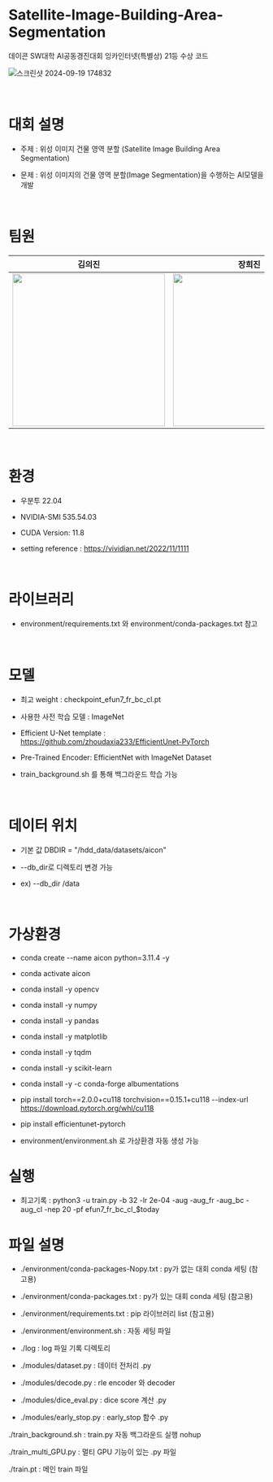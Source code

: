 # Satellite-Image-Building-Area-Segmentation
데이콘 SW대학 AI공동경진대회 잉카인터넷(특별상) 21등 수상 코드

![스크린샷 2024-09-19 174832](https://github.com/user-attachments/assets/06d16818-e0b6-438e-bada-353425268883)

<br>

# 대회 설명
- 주제 : 위성 이미지 건물 영역 분할
(Satellite Image Building Area Segmentation)

- 문제 : 위성 이미지의 건물 영역 분할(Image Segmentation)을 수행하는 AI모델을 개발

<br>

# 팀원

| 김의진 | 장희진 | 박지원 | 정승민 |
| :---: | :---: | :---: | :---: |
| <img src="https://avatars.githubusercontent.com/u/94896197?v=4" width=300>  | <img src="https://avatars.githubusercontent.com/u/105128163?v=4" width=300> | <img src="https://github.com/user-attachments/assets/2f1cd234-d276-4888-bb16-a1a1dc821950" width=300> | <img src="https://avatars.githubusercontent.com/u/105360496?v=4" width=300>

<br>

# 환경

- 우분투 22.04

- NVIDIA-SMI 535.54.03   

- CUDA Version: 11.8

- setting reference : https://vividian.net/2022/11/1111 

<br>

# 라이브러리

 - environment/requirements.txt 와 environment/conda-packages.txt 참고

<br>
 
# 모델

- 최고 weight : checkpoint_efun7_fr_bc_cl.pt

- 사용한 사전 학습 모델 : ImageNet

- Efficient U-Net template : https://github.com/zhoudaxia233/EfficientUnet-PyTorch 

- Pre-Trained Encoder: EfficientNet with ImageNet Dataset

- train_background.sh 를 통해 백그라운드 학습 가능

<br>

# 데이터 위치

- 기본 값 DBDIR = "/hdd_data/datasets/aicon" 

- --db_dir로 디렉토리 변경 가능

- ex) --db_dir /data

<br>

# 가상환경

- conda create --name aicon python=3.11.4 -y

- conda activate aicon

- conda install -y opencv

- conda install -y numpy

- conda install -y pandas

- conda install -y matplotlib

- conda install -y tqdm

- conda install -y scikit-learn

- conda install -y -c conda-forge albumentations

- pip install torch==2.0.0+cu118 torchvision==0.15.1+cu118 --index-url https://download.pytorch.org/whl/cu118

- pip install efficientunet-pytorch

- environment/environment.sh 로 가상환경 자동 생성 가능

# 실행

- 최고기록 : python3 -u train.py -b 32 -lr 2e-04 -aug -aug_fr -aug_bc -aug_cl -nep 20 -pf efun7_fr_bc_cl_$today

# 파일 설명

- ./environment/conda-packages-Nopy.txt : py가 없는 대회 conda 세팅 (참고용)

- ./environment/conda-packages.txt : py가 있는 대회 conda 세팅 (참고용)

- ./environment/requirements.txt : pip 라이브러리 list (참고용)

- ./environment/environment.sh : 자동 세팅 파일

- ./log : log 파일 기록 디렉토리

- ./modules/dataset.py : 데이터 전처리 .py

- ./modules/decode.py : rle encoder 와 decoder

- ./modules/dice_eval.py : dice score 계산 .py

- ./modules/early_stop.py : early_stop 함수 .py

./train_background.sh : train.py 자동 백그라운드 실행 nohup

./train_multi_GPU.py : 멀티 GPU 기능이 있는 .py 파일

./train.pt : 메인 train 파일 
